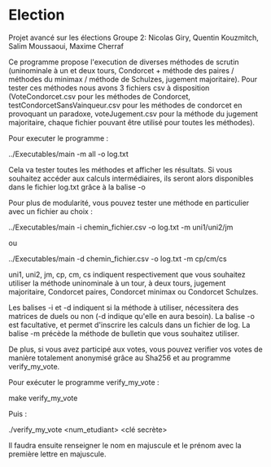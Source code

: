 # Election
Projet avancé sur les élections
Groupe 2: Nicolas Giry, Quentin Kouzmitch, Salim Moussaoui, Maxime Cherraf

Ce programme propose l'execution de diverses méthodes de scrutin (uninominale à un et deux tours, Condorcet + méthode des paires / méthodes du minimax / méthode de Schulzes, jugement majoritaire).
Pour tester ces méthodes nous avons 3 fichiers csv à disposition (VoteCondorcet.csv pour les méthodes de Condorcet, testCondorcetSansVainqueur.csv pour les méthodes de condorcet en provoquant un paradoxe, voteJugement.csv pour la méthode du jugement majoritaire, chaque fichier pouvant être utilisé pour toutes les méthodes).

Pour executer le programme :

../Executables/main -m all -o log.txt

Cela va tester toutes les méthodes et afficher les résultats.
Si vous souhaitez accéder aux calculs intermédiaires, ils seront alors disponibles dans le fichier log.txt grâce à la balise -o 

Pour plus de modularité, vous pouvez tester une méthode en particulier avec un fichier au choix :

../Executables/main -i chemin_fichier.csv -o log.txt -m uni1/uni2/jm

ou 

../Executables/main -d chemin_fichier.csv -o log.txt -m cp/cm/cs

uni1, uni2, jm, cp, cm, cs indiquent respectivement que vous souhaitez utiliser la méthode uninominale à un tour, à deux tours, jugement majoritaire, Condorcet paires, Condorcet minimax ou Condorcet Schulzes.

Les balises -i et -d indiquent si la méthode à utiliser, nécessitera des matrices de duels ou non (-d indique qu'elle en aura besoin).
La balise -o est facultative, et permet d'inscrire les calculs dans un fichier de log.
La balise -m précède la méthode de bulletin que vous souhaitez utiliser.

De plus, si vous avez participé aux votes, vous pouvez verifier vos votes de manière totalement anonymisé grâce au Sha256 et au programme verify_my_vote.

Pour exécuter le programme verify_my_vote :

make verify_my_vote

Puis : 

./verify_my_vote <num_etudiant> <clé secrète>

Il faudra ensuite renseigner le nom en majuscule et le prénom avec la première lettre en majuscule.
